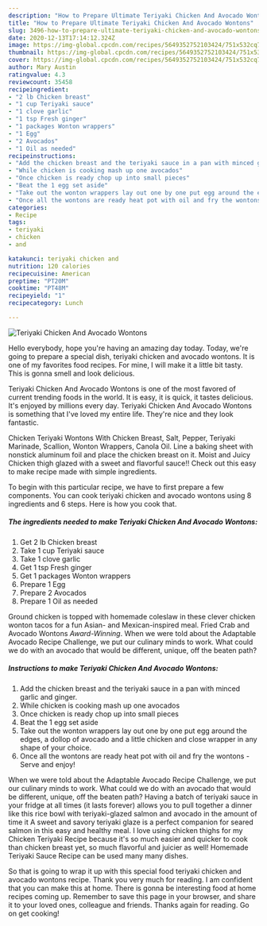 ```yaml
---
description: "How to Prepare Ultimate Teriyaki Chicken And Avocado Wontons"
title: "How to Prepare Ultimate Teriyaki Chicken And Avocado Wontons"
slug: 3496-how-to-prepare-ultimate-teriyaki-chicken-and-avocado-wontons
date: 2020-12-13T17:14:12.324Z
image: https://img-global.cpcdn.com/recipes/5649352752103424/751x532cq70/teriyaki-chicken-and-avocado-wontons-recipe-main-photo.jpg
thumbnail: https://img-global.cpcdn.com/recipes/5649352752103424/751x532cq70/teriyaki-chicken-and-avocado-wontons-recipe-main-photo.jpg
cover: https://img-global.cpcdn.com/recipes/5649352752103424/751x532cq70/teriyaki-chicken-and-avocado-wontons-recipe-main-photo.jpg
author: Mary Austin
ratingvalue: 4.3
reviewcount: 35458
recipeingredient:
- "2 lb Chicken breast"
- "1 cup Teriyaki sauce"
- "1 clove garlic"
- "1 tsp Fresh ginger"
- "1 packages Wonton wrappers"
- "1 Egg"
- "2 Avocados"
- "1 Oil as needed"
recipeinstructions:
- "Add the chicken breast and the teriyaki sauce in a pan with minced garlic and ginger."
- "While chicken is cooking mash up one avocados"
- "Once chicken is ready chop up into small pieces"
- "Beat the 1 egg set aside"
- "Take out the wonton wrappers lay out one by one put egg around the edges, a dollop of avocado and a little chicken and close wrapper in any shape of your choice."
- "Once all the wontons are ready heat pot with oil and fry the wontons  Serve and enjoy!"
categories:
- Recipe
tags:
- teriyaki
- chicken
- and

katakunci: teriyaki chicken and 
nutrition: 120 calories
recipecuisine: American
preptime: "PT20M"
cooktime: "PT48M"
recipeyield: "1"
recipecategory: Lunch

---
```



![Teriyaki Chicken And Avocado Wontons](https://img-global.cpcdn.com/recipes/5649352752103424/751x532cq70/teriyaki-chicken-and-avocado-wontons-recipe-main-photo.jpg)

Hello everybody, hope you're having an amazing day today. Today, we're going to prepare a special dish, teriyaki chicken and avocado wontons. It is one of my favorites food recipes. For mine, I will make it a little bit tasty. This is gonna smell and look delicious.

Teriyaki Chicken And Avocado Wontons is one of the most favored of current trending foods in the world. It is easy, it is quick, it tastes delicious. It's enjoyed by millions every day. Teriyaki Chicken And Avocado Wontons is something that I've loved my entire life. They're nice and they look fantastic.

Chicken Teriyaki Wontons With Chicken Breast, Salt, Pepper, Teriyaki Marinade, Scallion, Wonton Wrappers, Canola Oil. Line a baking sheet with nonstick aluminum foil and place the chicken breast on it. Moist and Juicy Chicken thigh glazed with a sweet and flavorful sauce!! Check out this easy to make recipe made with simple ingredients.


To begin with this particular recipe, we have to first prepare a few components. You can cook teriyaki chicken and avocado wontons using 8 ingredients and 6 steps. Here is how you cook that.

<!--inarticleads1-->

##### The ingredients needed to make Teriyaki Chicken And Avocado Wontons:

1. Get 2 lb Chicken breast
1. Take 1 cup Teriyaki sauce
1. Take 1 clove garlic
1. Get 1 tsp Fresh ginger
1. Get 1 packages Wonton wrappers
1. Prepare 1 Egg
1. Prepare 2 Avocados
1. Prepare 1 Oil as needed


Ground chicken is topped with homemade coleslaw in these clever chicken wonton tacos for a fun Asian- and Mexican-inspired meal. Fried Crab and Avocado Wontons *Award-Winning*. When we were told about the Adaptable Avocado Recipe Challenge, we put our culinary minds to work. What could we do with an avocado that would be different, unique, off the beaten path? 

<!--inarticleads2-->

##### Instructions to make Teriyaki Chicken And Avocado Wontons:

1. Add the chicken breast and the teriyaki sauce in a pan with minced garlic and ginger.
1. While chicken is cooking mash up one avocados
1. Once chicken is ready chop up into small pieces
1. Beat the 1 egg set aside
1. Take out the wonton wrappers lay out one by one put egg around the edges, a dollop of avocado and a little chicken and close wrapper in any shape of your choice.
1. Once all the wontons are ready heat pot with oil and fry the wontons  - Serve and enjoy!


When we were told about the Adaptable Avocado Recipe Challenge, we put our culinary minds to work. What could we do with an avocado that would be different, unique, off the beaten path? Having a batch of teriyaki sauce in your fridge at all times (it lasts forever) allows you to pull together a dinner like this rice bowl with teriyaki-glazed salmon and avocado in the amount of time it A sweet and savory teriyaki glaze is a perfect companion for seared salmon in this easy and healthy meal. I love using chicken thighs for my Chicken Teriyaki Recipe because it&#39;s so much easier and quicker to cook than chicken breast yet, so much flavorful and juicier as well! Homemade Teriyaki Sauce Recipe can be used many many dishes. 

So that is going to wrap it up with this special food teriyaki chicken and avocado wontons recipe. Thank you very much for reading. I am confident that you can make this at home. There is gonna be interesting food at home recipes coming up. Remember to save this page in your browser, and share it to your loved ones, colleague and friends. Thanks again for reading. Go on get cooking!
